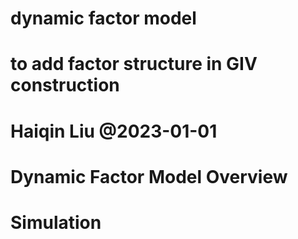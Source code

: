 # dynamic factor model
# to add factor structure in GIV construction
# Haiqin Liu @2023-01-01

# Dynamic Factor Model Overview


# Simulation


